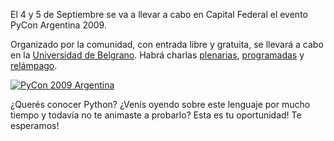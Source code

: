 <html><body><p>El 4 y 5 de Septiembre se va a llevar a cabo en Capital Federal el evento PyCon Argentina 2009.



Organizado por la comunidad, con entrada libre y gratuita, se llevará a cabo en la <a href="http://ar.pycon.org/2009/bsas/transit/" target="_blank">Universidad de Belgrano</a>. Habrá charlas <a href="http://ar.pycon.org/2009/conference/keynotes/" target="_blank">plenarias</a>, <a href="http://ar.pycon.org/2009/conference/talks/" target="_blank">programadas</a> y <a href="http://ar.pycon.org/2009/conference/lightning/" target="_blank">relámpago</a>.

</p><p style="text-align: center;">

<a href="http://ar.pycon.org">

<img src="http://ar.pycon.org/common/2009/website/img/banners/PyConAR-2009-banner-chico.png" alt="PyCon 2009 Argentina"></a>

</p>



¿Querés conocer Python? ¿Venís oyendo sobre este lenguaje por mucho tiempo y todavía no te animaste a probarlo? Esta es tu oportunidad! Te esperamos!</body></html>